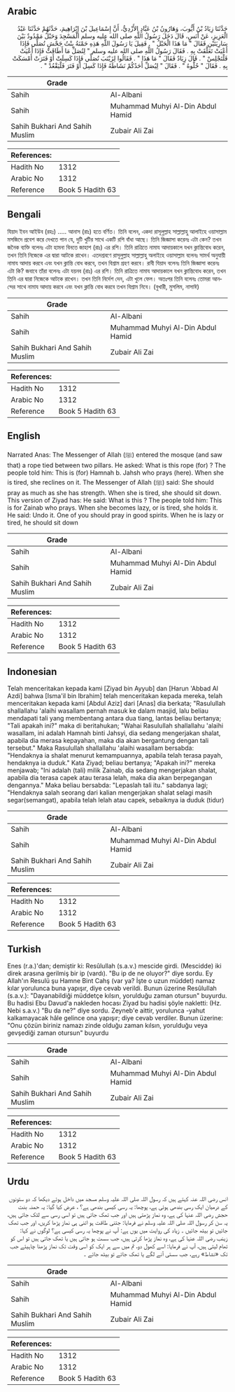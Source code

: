 ## Arabic


<div dir="rtl" lang="ar" style={{fontSize:'larger',backgroundColor:'#f8f9fa',padding:20}}>
حَدَّثَنَا زِيَادُ بْنُ أَيُّوبَ، وَهَارُونُ بْنُ عَبَّادٍ الأَزْدِيُّ، أَنَّ إِسْمَاعِيلَ بْنَ إِبْرَاهِيمَ، حَدَّثَهُمْ حَدَّثَنَا عَبْدُ الْعَزِيزِ، عَنْ أَنَسٍ، قَالَ دَخَلَ رَسُولُ اللَّهِ صلى الله عليه وسلم الْمَسْجِدَ وَحَبْلٌ مَمْدُودٌ بَيْنَ سَارِيَتَيْنِ فَقَالَ ‏"‏ مَا هَذَا الْحَبْلُ ‏"‏ ‏.‏ فَقِيلَ يَا رَسُولَ اللَّهِ هَذِهِ حَمْنَةُ بِنْتُ جَحْشٍ تُصَلِّي فَإِذَا أَعْيَتْ تَعَلَّقَتْ بِهِ ‏.‏ فَقَالَ رَسُولُ اللَّهِ صلى الله عليه وسلم ‏"‏ لِتُصَلِّ مَا أَطَاقَتْ فَإِذَا أَعْيَتْ فَلْتَجْلِسْ ‏"‏ ‏.‏ قَالَ زِيَادٌ فَقَالَ ‏"‏ مَا هَذَا ‏"‏ ‏.‏ فَقَالُوا لِزَيْنَبَ تُصَلِّي فَإِذَا كَسِلَتْ أَوْ فَتَرَتْ أَمْسَكَتْ بِهِ ‏.‏ فَقَالَ ‏"‏ حُلُّوهُ ‏"‏ ‏.‏ فَقَالَ ‏"‏ لِيُصَلِّ أَحَدُكُمْ نَشَاطَهُ فَإِذَا كَسِلَ أَوْ فَتَرَ فَلْيَقْعُدْ ‏"‏ ‏.‏
</div>
<div style={{backgroundColor:'#f8f9fa',padding:20, marginBottom: 10}}><table> <thead> <tr> <th>Grade</th> <th></th> </tr> </thead> <tbody> <tr><td>Sahih</td><td>Al-Albani</td></tr><tr><td>Sahih</td><td>Muhammad Muhyi Al-Din Abdul Hamid</td></tr><tr><td>Sahih Bukhari And Sahih Muslim</td><td>Zubair Ali Zai</td></tr></tbody></table><table> <thead> <tr> <th>References:</th> <th></th> </tr> </thead> <tbody><tr><td>Hadith No</td><td>1312</td></tr><tr><td>Arabic No</td><td>1312</td></tr><tr><td>Reference</td><td>Book 5 Hadith 63</td></tr></tbody></table></div>

## Bengali


<div dir="ltr" lang="bn" style={{fontSize:'larger',backgroundColor:'#f8f9fa',padding:20}}>
যিয়াদ ইবন আইউব (রহঃ) ..... আনাস (রাঃ) হতে বর্ণিত। তিনি বলেন, একদা রাসূলুল্লাহ সাল্লাল্লাহু আলাইহে ওয়াসাল্লাম মসজিদে প্রবেশ করে দেখতে পান যে, দুটি খুটির সাথে একটি রশি বাঁধা আছে। তিনি জিজ্ঞাসা করেনঃ এটা কেন? তখন জনৈক ব্যক্তি বলেনঃ এটা হামনা বিনতে জাহাশ (রাঃ) এর রশি। তিনি রাত্রিতে নামায আদায়কালে যখন ক্লান্তিবোধ করেন, তখন তিনি নিজেকে এর দ্বারা আটকে রাখেন। এতদশ্রবণে রাসূলুল্লাহ সাল্লাল্লাহু অলাইহে ওয়াসাল্লাম বলেনঃ সামর্থ অনুযায়ী নামায আদায় করবে এবং যখন ক্লান্তি বোধ করবে, তখন বিশ্রাম গ্রহণ করবে। রাবী যিয়াদ বলেনঃ তিনি জিজ্ঞাসা করেনঃ এটা কি? জবাবে তাঁরা বলেনঃ এটা যয়নব (রাঃ) এর রশি। তিনি রাত্রিতে নামায আদায়কালে যখন ক্লান্তিবোধ করেন, তখন তিনি এর দ্বারা নিজেকে আটকে রাখেন। তখন তিনি নির্দেশ দেন, এটা খুলে ফেল। অতঃপর তিনি বলেনঃ তোমরা আনন্দের সাথে নামায আদায় করবে এবং যখন ক্লান্তি বোধ করবে তখন বিশ্রাম নিবে। (বুখারী, মুসলিম, নাসাঈ)
</div>
<div style={{backgroundColor:'#f8f9fa',padding:20, marginBottom: 10}}><table> <thead> <tr> <th>Grade</th> <th></th> </tr> </thead> <tbody> <tr><td>Sahih</td><td>Al-Albani</td></tr><tr><td>Sahih</td><td>Muhammad Muhyi Al-Din Abdul Hamid</td></tr><tr><td>Sahih Bukhari And Sahih Muslim</td><td>Zubair Ali Zai</td></tr></tbody></table><table> <thead> <tr> <th>References:</th> <th></th> </tr> </thead> <tbody><tr><td>Hadith No</td><td>1312</td></tr><tr><td>Arabic No</td><td>1312</td></tr><tr><td>Reference</td><td>Book 5 Hadith 63</td></tr></tbody></table></div>

## English


<div dir="ltr" lang="en" style={{fontSize:'larger',backgroundColor:'#f8f9fa',padding:20}}>
Narrated Anas: The Messenger of Allah (ﷺ) entered the mosque (and saw that) a rope tied between two pillars. He asked: What is this rope (for) ? The people told him: This is (for) Hamnah b. Jahsh who prays (here). When she is tired, she reclines on it. The Messenger of Allah (ﷺ) said: She should pray as much as she has strength. When she is tired, she should sit down. This version of Ziyad has: He said: What is this ? The people told him: This is for Zainab who prays. When she becomes lazy, or is tired, she holds it. He said: Undo it. One of you should pray in good spirits. When he is lazy or tired, he should sit down
</div>
<div style={{backgroundColor:'#f8f9fa',padding:20, marginBottom: 10}}><table> <thead> <tr> <th>Grade</th> <th></th> </tr> </thead> <tbody> <tr><td>Sahih</td><td>Al-Albani</td></tr><tr><td>Sahih</td><td>Muhammad Muhyi Al-Din Abdul Hamid</td></tr><tr><td>Sahih Bukhari And Sahih Muslim</td><td>Zubair Ali Zai</td></tr></tbody></table><table> <thead> <tr> <th>References:</th> <th></th> </tr> </thead> <tbody><tr><td>Hadith No</td><td>1312</td></tr><tr><td>Arabic No</td><td>1312</td></tr><tr><td>Reference</td><td>Book 5 Hadith 63</td></tr></tbody></table></div>

## Indonesian


<div dir="ltr" lang="id" style={{fontSize:'larger',backgroundColor:'#f8f9fa',padding:20}}>
Telah menceritakan kepada kami [Ziyad bin Ayyub] dan [Harun 'Abbad Al Azdi] bahwa [Isma'il bin Ibrahim] telah menceritakan kepada mereka, telah menceritakan kepada kami [Abdul Aziz] dari [Anas] dia berkata; "Rasulullah shallallahu 'alaihi wasallam pernah masuk ke dalam masjid, lalu beliau mendapati tali yang membentang antara dua tiang, lantas beliau bertanya; "Tali apakah ini?" maka di beritahukan; "Wahai Rasulullah shallallahu 'alaihi wasallam, ini adalah Hamnah binti Jahsyi, dia sedang mengerjakan shalat, apabila dia merasa kepayahan, maka dia akan bergantung dengan tali tersebut." Maka Rasulullah shallallahu 'alaihi wasallam bersabda: "Hendaknya ia shalat menurut kemampuannya, apabila telah terasa payah, hendaknya ia duduk." Kata Ziyad; beliau bertanya; "Apakah ini?" mereka menjawab; "Ini adalah (tali) milik Zainab, dia sedang mengerjakan shalat, apabila dia terasa capek atau terasa lelah, maka dia akan berpegangan dengannya." Maka beliau bersabda: "Lepaslah tali itu." sabdanya lagi; "Hendaknya salah seorang dari kalian mengerjakan shalat selagi masih segar(semangat), apabila telah lelah atau capek, sebaiknya ia duduk (tidur)
</div>
<div style={{backgroundColor:'#f8f9fa',padding:20, marginBottom: 10}}><table> <thead> <tr> <th>Grade</th> <th></th> </tr> </thead> <tbody> <tr><td>Sahih</td><td>Al-Albani</td></tr><tr><td>Sahih</td><td>Muhammad Muhyi Al-Din Abdul Hamid</td></tr><tr><td>Sahih Bukhari And Sahih Muslim</td><td>Zubair Ali Zai</td></tr></tbody></table><table> <thead> <tr> <th>References:</th> <th></th> </tr> </thead> <tbody><tr><td>Hadith No</td><td>1312</td></tr><tr><td>Arabic No</td><td>1312</td></tr><tr><td>Reference</td><td>Book 5 Hadith 63</td></tr></tbody></table></div>

## Turkish


<div dir="ltr" lang="tr" style={{fontSize:'larger',backgroundColor:'#f8f9fa',padding:20}}>
Enes (r.a.)'dan; demiştir ki: Resûlullah (s.a.v.) mescide girdi. (Mescidde) iki direk arasına gerilmiş bir ip (vardı). "Bu ip de ne oluyor?" diye sordu. Ey Allah'ın Resulü şu Hamne Bint Cahş (var ya? İşte o uzun müddet) namaz kılar yorulunca buna yapışır, diye cevab verildi. Bunun üzerine Resûlullah (s.a.v.): "Dayanabildiği müddetçe kılsın, yorulduğu zaman otursun" buyurdu. Bu hadisi Ebu Davud'a nakleden hocası Ziyad bu hadisi şöyle nakletti: (Hz. Nebi s.a.v.) "Bu da ne?" diye sordu. Zeyneb'e aittir, yorulunca -yahut kalkamayacak hâle gelince ona yapışır; diye cevab verdiler. Bunun üzerine: "Onu çözün biriniz namazı zinde olduğu zaman kılsın, yorulduğu veya gevşediği zaman otursun" buyurdu
</div>
<div style={{backgroundColor:'#f8f9fa',padding:20, marginBottom: 10}}><table> <thead> <tr> <th>Grade</th> <th></th> </tr> </thead> <tbody> <tr><td>Sahih</td><td>Al-Albani</td></tr><tr><td>Sahih</td><td>Muhammad Muhyi Al-Din Abdul Hamid</td></tr><tr><td>Sahih Bukhari And Sahih Muslim</td><td>Zubair Ali Zai</td></tr></tbody></table><table> <thead> <tr> <th>References:</th> <th></th> </tr> </thead> <tbody><tr><td>Hadith No</td><td>1312</td></tr><tr><td>Arabic No</td><td>1312</td></tr><tr><td>Reference</td><td>Book 5 Hadith 63</td></tr></tbody></table></div>

## Urdu


<div dir="rtl" lang="ur" style={{fontSize:'larger',backgroundColor:'#f8f9fa',padding:20}}>
انس رضی اللہ عنہ کہتے ہیں کہ رسول اللہ صلی اللہ علیہ وسلم مسجد میں داخل ہوئے دیکھا کہ دو ستونوں کے درمیان ایک رسی بندھی ہوئی ہے، پوچھا: یہ رسی کیسی بندھی ہے؟ ، عرض کیا گیا: یہ حمنہ بنت حجش رضی اللہ عنہا کی ہے، وہ نماز پڑھتی ہیں اور جب تھک جاتی ہیں تو اسی رسی سے لٹک جاتی ہیں، یہ سن کر رسول اللہ صلی اللہ علیہ وسلم نے فرمایا: جتنی طاقت ہو اتنی ہی نماز پڑھا کریں، اور جب تھک جائیں تو بیٹھ جائیں ۔ زیاد کی روایت میں یوں ہے: آپ نے پوچھا یہ رسی کیسی ہے؟ لوگوں نے کہا: زینب رضی اللہ عنہا کی ہے، وہ نماز پڑھا کرتی ہیں، جب سست ہو جاتی ہیں یا تھک جاتی ہیں تو اس کو تھام لیتی ہیں، آپ نے فرمایا: اسے کھول دو، تم میں سے ہر ایک کو اسی وقت تک نماز پڑھنا چاہیئے جب تک «نشاط» رہے، جب سستی آنے لگے یا تھک جائے تو بیٹھ جائے ۔
</div>
<div style={{backgroundColor:'#f8f9fa',padding:20, marginBottom: 10}}><table> <thead> <tr> <th>Grade</th> <th></th> </tr> </thead> <tbody> <tr><td>Sahih</td><td>Al-Albani</td></tr><tr><td>Sahih</td><td>Muhammad Muhyi Al-Din Abdul Hamid</td></tr><tr><td>Sahih Bukhari And Sahih Muslim</td><td>Zubair Ali Zai</td></tr></tbody></table><table> <thead> <tr> <th>References:</th> <th></th> </tr> </thead> <tbody><tr><td>Hadith No</td><td>1312</td></tr><tr><td>Arabic No</td><td>1312</td></tr><tr><td>Reference</td><td>Book 5 Hadith 63</td></tr></tbody></table></div>